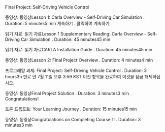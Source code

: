 Final Project: Self-Driving Vehicle Control


동영상: 동영상Lesson 1: Carla Overview - Self-Driving Car Simulation
. Duration: 5 minutes5 min
계속하기
. 클릭하여 계속하기

읽기 자료: 읽기 자료Lesson 1 Supplementary Reading: Carla Overview - Self-Driving Car Simulation
. Duration: 45 minutes45 min

읽기 자료: 읽기 자료CARLA Installation Guide
. Duration: 45 minutes45 min

동영상: 동영상Lesson 2: Final Project Overview
. Duration: 4 minutes4 min

프로그래밍 과제: Final Project: Self-Driving Vehicle Control
. Duration: 3 hours3h
만료 년 7월 11일 오후 3:59 KST
이전 항목을 완료하여 이것을 잠금 해제하십시오.

동영상: 동영상Final Project Solution
. Duration: 3 minutes3 min
Congratulations!


토론 프롬프트: Your Learning Journey
. Duration: 15 minutes15 min

동영상: 동영상Congratulations on Completing Course 1!
. Duration: 3 minutes3 min